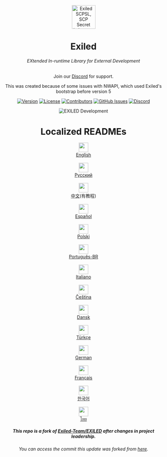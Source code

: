 <div align="center"><img src="https://github.com/user-attachments/assets/5ea95992-2aeb-47c3-bd29-c966285276e0" height=75 alt="Exiled SCPSL, SCP Secret Laboratory Exiled, Exiled SCP: Secret Laboratory, Modding Framework, Mods, Exiled Mod SCPSL"/></div>
<h1 align="center">Exiled</h1>
<h6 align="center">EXtended In-runtime Library for External Development</h6>
<div align="center">
    Join our
    <a href="https://discord.gg/PyUkWTg">Discord</a>
    for support.
  <p></p>
<div align="center">
    This was created because of some issues with NWAPI, which used Exiled's bootstrap before version 5
  <p></p>
</div> 

<div align="center">

[![Version](https://img.shields.io/github/v/release/ExMod-Team/EXILED?sort=semver&style=flat-square&color=8DBBE9&label=Version)]()
[![License](https://img.shields.io/badge/License-CC%20BY%E2%80%93SA%203.0-df967f?style=flat-square)]()
[![Contributors](https://img.shields.io/github/contributors-anon/ExMod-Team/EXILED?color=90E59A&style=flat-square&label=Contributors)]()
[![GitHub Issues](https://img.shields.io/github/issues/ExMod-Team/EXILED.svg?style=flat-square&label=Issues&color=d77982)](https://github.com/ExMod-Team/EXILED/issues)
[![Discord](https://img.shields.io/discord/656673194693885975?color=738adb&label=Discord&logo=discord&logoColor=white&style=flat-square)](https://discord.gg/PyUkWTg)

</div>

<p align="center">
  <img alt="EXILED Development" src="https://repobeats.axiom.co/api/embed/19be90a4299eb2cfb0891a0c35774a120ed0f1ec.svg">
</p>

<h1 align="center">
Localized READMEs
</h1>

<div align="center">
  <div>
    <img src="https://flagsapi.com/US/flat/64.png" height=30>
    <br>
    <a href="documentation/README.md">English</a>
  </div>
  <br>
  <div>
    <img src="https://flagsapi.com/RU/flat/64.png" height=30>
    <br>
    <a href="documentation/localization/README-Русский.md">Русский</a>
  </div>
  <br>
  <div>
    <img src="https://flagsapi.com/CN/flat/64.png" height=30>
    <br>
    <a href="documentation/localization/README-中文.md">中文</a>(有教程)
  </div>
  <br>
  <div>
    <img src="https://flagsapi.com/ES/flat/64.png" height=30>
    <br>
    <a href="documentation/localization/README-ES.md">Español</a>
  </div>
  <br>
  <div>
    <img src="https://flagsapi.com/PL/flat/64.png" height=30>
    <br>
    <a href="documentation/localization/README-PL.md">Polski</a>
  </div>
  <br>
  <div>
    <img src="https://flagsapi.com/BR/flat/64.png" height=30>
    <br>
    <a href="documentation/localization/README-BR.md">Português-BR</a>
  </div>
  <br>
  <div>
    <img src="https://flagsapi.com/IT/flat/64.png" height=30>
    <br>
    <a href="documentation/localization/README-IT.md">Italiano</a>
  </div>
  <br>
  <div>
    <img src="https://flagsapi.com/CZ/flat/64.png" height=30>
    <br>
    <a href="documentation/localization/README-CS.md">Čeština</a>
  </div>
  <br>
  <div>
    <img src="https://flagsapi.com/DK/flat/64.png" height=30>
    <br>
    <a href="documentation/localization/README-DK.md">Dansk</a>
  </div>
  <br>
  <div>
    <img src="https://flagsapi.com/TR/flat/64.png" height=30>
    <br>
    <a href="documentation/localization/README-TR.md">Türkçe</a>
  </div>
  <br>
  <div>
    <img src="https://flagsapi.com/DE/flat/64.png" height=30>
    <br>
    <a href="documentation/localization/README-DE.md">German</a>
  </div>
  <br>
  <div>
    <img src="https://flagsapi.com/FR/flat/64.png" height=30>
    <br>
    <a href="documentation/localization/README-FR.md">Français</a>
  </div>
  <br>
  <div>
    <img src="https://flagsapi.com/KR/flat/64.png" height=30>
    <br>
    <a href="documentation/localization/README-KR.md">한국어</a>
  </div>
  <br>
  <div>
    <img src="https://flagsapi.com/TH/flat/64.png" height=30>
    <br>
    <a href="documentation/localization/README-ไทย.md">ไทย</a>
  </div>
</div>

<h5 align="center">This repo is a fork of <a href="https://github.com/Exiled-Team/EXILED">Exiled-Team/EXILED</a> after changes in project leadership.</h5>
<h6 align="center">You can access the commit this update was forked from <a href="https://github.com/Exiled-Team/EXILED/tree/8b03fe7d9d2fe7ebffd5e6d1d038fc3881cdeb70">here</a>.</h6>
